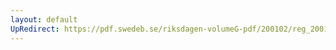 ```yaml
---
layout: default
UpRedirect: https://pdf.swedeb.se/riksdagen-volumeG-pdf/200102/reg_200102/reg_200102_0486.pdf
---
```

